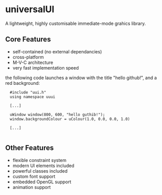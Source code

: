 <h1>universalUI</h1>

A lightweight, highly customisable immediate-mode grahics library.

<h2>Core Features</h2>

- self-contained (no external dependancies)
- cross-platform
- M-V-C architecture
- very fast implementation speed

the following code launches a window with the title "hello github!", and a red background:

~~~
  #include "uui.h"
  using namespace uuui
  
  [...]
  
  uWindow window(800, 600, "hello guthib!");
  window.backgroundColour = uColour(1.0, 0.0, 0.0, 1.0)
  
  [...]
  
~~~

<h2>Other Features</h2>

- flexible constraint system
- modern UI elements included
- powerful classes included
- custom font support
- embedded OpenGL support
- animation support
